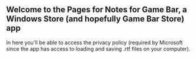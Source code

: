 ## Welcome to the Pages for Notes for Game Bar, a Windows Store (and hopefully Game Bar Store) app

In here you'll be able to access the privacy policy (required by Microsoft since the app has access to loading and saving .rtf files on your computer).
